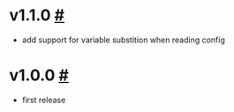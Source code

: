 # v1.1.0 [#](https://github.com/idleberg/vscode-nsl-assembler/releases/tag/1.1.0)

- add support for variable substition when reading config

# v1.0.0 [#](https://github.com/idleberg/vscode-nsl-assembler/releases/tag/1.0.0)

- first release
